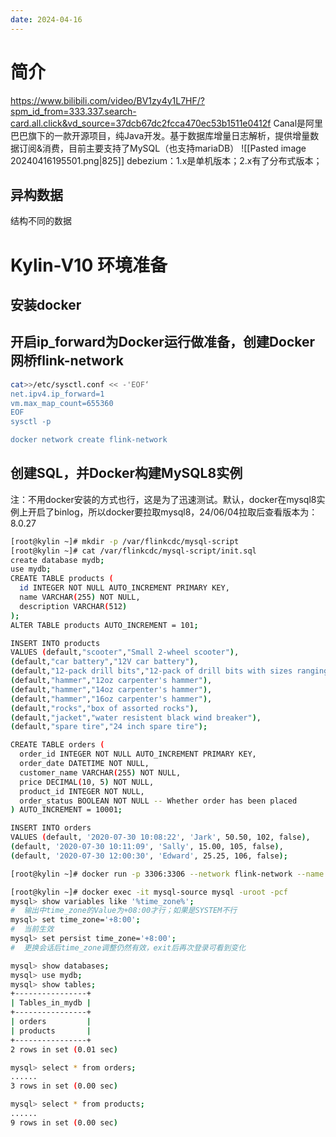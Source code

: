 ```yaml
---
date: 2024-04-16
---
```

# 简介
https://www.bilibili.com/video/BV1zy4y1L7HF/?spm_id_from=333.337.search-card.all.click&vd_source=37dcb67dc2fcca470ec53b1511e0412f
Canal是阿里巴巴旗下的一款开源项目，纯Java开发。基于数据库增量日志解析，提供增量数据订阅&消费，目前主要支持了MySQL（也支持mariaDB）
![[Pasted image 20240416195501.png|825]]
debezium：1.x是单机版本；2.x有了分布式版本；
## 异构数据
结构不同的数据
# Kylin-V10 环境准备
## 安装docker
## 开启ip_forward为Docker运行做准备，创建Docker网桥flink-network
```sh
cat>>/etc/sysctl.conf << -'EOF‘
net.ipv4.ip_forward=1
vm.max_map_count=655360
EOF
sysctl -p

docker network create flink-network
```
## 创建SQL，并Docker构建MySQL8实例
注：不用docker安装的方式也行，这是为了迅速测试。默认，docker在mysql8实例上开启了binlog，所以docker要拉取mysql8，24/06/04拉取后查看版本为：8.0.27
```bash
[root@kylin ~]# mkdir -p /var/flinkcdc/mysql-script
[root@kylin ~]# cat /var/flinkcdc/mysql-script/init.sql
create database mydb;
use mydb;
CREATE TABLE products (
  id INTEGER NOT NULL AUTO_INCREMENT PRIMARY KEY,
  name VARCHAR(255) NOT NULL,
  description VARCHAR(512)
);
ALTER TABLE products AUTO_INCREMENT = 101;

INSERT INTO products
VALUES (default,"scooter","Small 2-wheel scooter"),
(default,"car battery","12V car battery"),
(default,"12-pack drill bits","12-pack of drill bits with sizes ranging from #40 to #3"),
(default,"hammer","12oz carpenter's hammer"),
(default,"hammer","14oz carpenter's hammer"),
(default,"hammer","16oz carpenter's hammer"),
(default,"rocks","box of assorted rocks"),
(default,"jacket","water resistent black wind breaker"),
(default,"spare tire","24 inch spare tire");

CREATE TABLE orders (
  order_id INTEGER NOT NULL AUTO_INCREMENT PRIMARY KEY,
  order_date DATETIME NOT NULL,
  customer_name VARCHAR(255) NOT NULL,
  price DECIMAL(10, 5) NOT NULL,
  product_id INTEGER NOT NULL,
  order_status BOOLEAN NOT NULL -- Whether order has been placed
) AUTO_INCREMENT = 10001;

INSERT INTO orders
VALUES (default, '2020-07-30 10:08:22', 'Jark', 50.50, 102, false),
(default, '2020-07-30 10:11:09', 'Sally', 15.00, 105, false),
(default, '2020-07-30 12:00:30', 'Edward', 25.25, 106, false);

[root@kylin ~]# docker run -p 3306:3306 --network flink-network --name mysql-source -v /var/flinkcdc/mysql-script:/docker-entrypoint-initdb.d -e MYSQL_ROOT_PASSWORD=cf -d mysql:8

[root@kylin ~]# docker exec -it mysql-source mysql -uroot -pcf
mysql> show variables like '%time_zone%';
#  输出中time_zone的Value为+08:00才行；如果是SYSTEM不行
mysql> set time_zone='+8:00';
#  当前生效
mysql> set persist time_zone='+8:00';
#  更换会话后time_zone调整仍然有效，exit后再次登录可看到变化

mysql> show databases;
mysql> use mydb;
mysql> show tables;
+----------------+
| Tables_in_mydb |
+----------------+
| orders         |
| products       |
+----------------+
2 rows in set (0.01 sec)

mysql> select * from orders;
......
3 rows in set (0.00 sec)

mysql> select * from products;
......
9 rows in set (0.00 sec)
```













